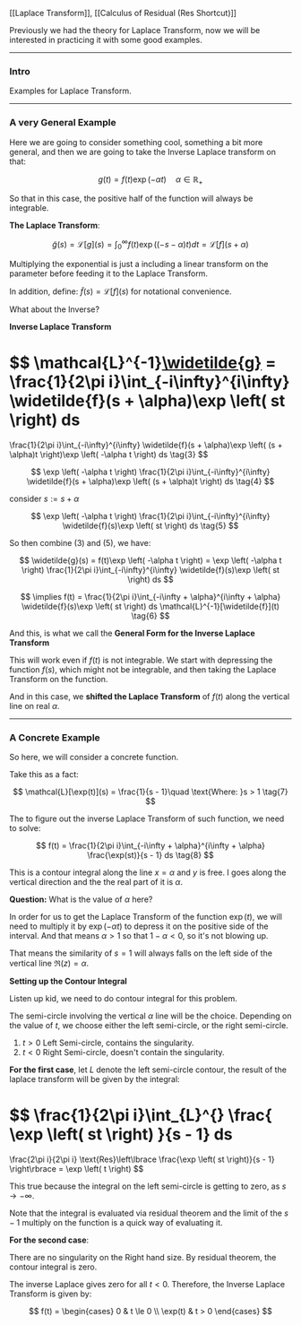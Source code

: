 [[Laplace Transform]], [[Calculus of Residual (Res Shortcut)]]

Previously we had the theory for Laplace Transform, now we will be interested in practicing it with some good examples. 

---
### **Intro**

Examples for Laplace Transform. 


---
### **A very General Example**

Here we are going to consider something cool, something a bit more general, and then we are going to take the Inverse Laplace transform on that: 

$$
g(t) = f(t)\exp \left(
-\alpha t
\right) \quad \alpha \in \mathbb{R}_+
\tag{1}
$$

So that in this case, the positive half of the function will always be integrable. 

**The Laplace Transform**: 


$$
\widetilde{g}(s) = \mathcal{L}[g](s) = \int_{0}^{\infty} 
    f(t)\exp \left(
    (-s-\alpha)t
    \right)
dt = 
\mathcal{L}[f](s + \alpha)
\tag{2}
$$

Multiplying the exponential is just a including a linear transform on the parameter before feeding it to the Laplace Transform. 

In addition, define: $\tilde{f}(s) = \mathcal{L}[f](s)$ for notational convenience. 

What about the Inverse? 

**Inverse Laplace Transform**

$$
\mathcal{L}^{-1}[\widetilde{g}](s) =  
\frac{1}{2\pi i}\int_{-i\infty}^{i\infty} 
    \widetilde{f}(s + \alpha)\exp \left(
    st
    \right)
ds
=
\frac{1}{2\pi i}\int_{-i\infty}^{i\infty} 
    \widetilde{f}(s + \alpha)\exp \left(
    (s + \alpha)t
    \right)\exp \left(
    -\alpha t
    \right)
ds
\tag{3}
$$

$$
\exp \left(
-\alpha t
\right) 
\frac{1}{2\pi i}\int_{-i\infty}^{i\infty} 
    \widetilde{f}(s + \alpha)\exp \left(
    (s + \alpha)t
    \right)
ds
\tag{4}
$$

consider $s:= s + \alpha$

$$
\exp \left(
-\alpha t
\right) 
\frac{1}{2\pi i}\int_{-i\infty}^{i\infty} 
    \widetilde{f}(s)\exp \left(
    st
    \right)
ds
\tag{5}
$$
 
So then combine (3) and (5), we have: 

$$
\widetilde{g}(s) = f(t)\exp \left(
-\alpha t
\right) = \exp \left(
-\alpha t
\right) 
\frac{1}{2\pi i}\int_{-i\infty}^{i\infty} 
    \widetilde{f}(s)\exp \left(
    st
    \right)
ds
$$

$$
\implies f(t) = \frac{1}{2\pi i}\int_{-i\infty + \alpha}^{i\infty + \alpha} 
\widetilde{f}(s)\exp \left(
st
\right)
ds
\mathcal{L}^{-1}[\widetilde{f}](t)
\tag{6}
$$

And this, is what we call the **General Form for the Inverse Laplace Transform**

This will work even if $f(t)$ is not integrable. We start with depressing the function $f(s)$, which might not be integrable, and then taking the Laplace Transform on the function. 

And in this case, we **shifted the Laplace Transform** of $f(t)$ along the vertical line on real $\alpha$.


---
### **A Concrete Example**

So here, we will consider a concrete function. 

Take this as a fact: 

$$
\mathcal{L}[\exp(t)](s) = \frac{1}{s - 1}\quad \text{Where: }s > 1
\tag{7}
$$

The to figure out the inverse Laplace Transform of such function, we need to solve: 

$$
f(t) = \frac{1}{2\pi i}\int_{-i\infty + \alpha}^{i\infty + \alpha} 
\frac{\exp(st)}{s - 1}
ds
\tag{8}
$$

This is a contour integral along the line $x = \alpha$ and $y$ is free. I goes along the vertical direction and the the real part of it is $\alpha$. 

**Question:** What is the value of $\alpha$ here? 

In order for us to get the Laplace Transform of the function $\exp(t)$, we will need to multiply it by $\exp(-\alpha t)$ to depress it on the positive side of the interval. And that means $\alpha > 1$ so that $1 - \alpha < 0$, so it's not blowing up. 

That means the similarity of $s = 1$ will always falls on the left side of the vertical line $\Re(z) = \alpha$. 

**Setting up the Contour Integral**

Listen up kid, we need to do contour integral for this problem. 

The semi-circle involving the vertical $\alpha$ line will be the choice. Depending on the value of $t$, we choose either the left semi-circle, or the right semi-circle. 

1. $t > 0$ Left Semi-circle, contains the singularity. 
2. $t < 0$ Right Semi-circle, doesn't contain the singularity. 

**For the first case**, let $L$ denote the left semi-circle contour, the result of the laplace transform will be given by the integral: 

$$
\frac{1}{2\pi i}\int_{L}^{} 
\frac{
\exp \left(
st
\right)
}{s - 1}
ds
=
\frac{2\pi i}{2\pi i}
\text{Res}\left\lbrace
    \frac{\exp \left(
    st
    \right)}{s - 1}
\right\rbrace = \exp \left(
t
\right)
$$

This true because the integral on the left semi-circle is getting to zero, as $s\rightarrow -\infty$. 

Note that the integral is evaluated via residual theorem and the limit of the $s - 1$ multiply on the function is a quick way of evaluating it. 

**For the second case**: 

There are no singularity on the Right hand size. By residual theorem, the contour integral is zero. 

The inverse Laplace gives zero for all $t < 0$. Therefore, the Inverse Laplace Transform is given by: 

$$
f(t) = \begin{cases}
    0 & t \le 0
    \\
    \exp(t) & t > 0
\end{cases}
$$
